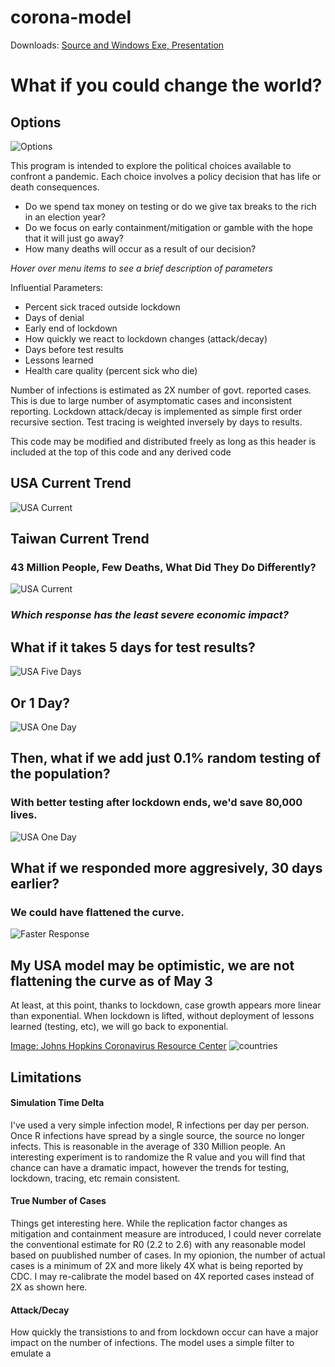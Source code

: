 # corona-model

Downloads:
[Source and Windows Exe, ](https://github.com/corona-python/corona-model/releases)
[Presentation](https://github.com/corona-python/corona-model/blob/master/corona.pdf)

# What if you could change the world?

## Options
![Options](https://raw.githubusercontent.com/wiki/corona-python/corona-model/images/options.PNG)

This program is intended to explore the political choices available to confront a pandemic.
Each choice involves a policy decision that has life or death consequences. 
- Do we spend tax money on testing or do we give tax breaks to the rich in an election year?
- Do we focus on early containment/mitigation or gamble with the hope that it will just go away?
- How many deaths will occur as a result of our decision?

_Hover over menu items to see a brief description of parameters_

Influential Parameters:
- Percent sick traced outside lockdown
- Days of denial
- Early end of lockdown
- How quickly we react to lockdown changes (attack/decay)
- Days before test results
- Lessons learned
- Health care quality (percent sick who die)

Number of infections is estimated as 2X number of govt. reported cases.
This is due to large number of asymptomatic cases and inconsistent reporting.
Lockdown attack/decay is implemented as simple first order recursive section.
Test tracing is weighted inversely by days to results.

This code may be modified and distributed freely as long as this header is included at the top
of this code and any derived code

## USA Current Trend
![USA Current](https://raw.githubusercontent.com/wiki/corona-python/corona-model/images/usa.png)

## Taiwan Current Trend
### 43 Million People, Few Deaths, What Did They Do Differently?
![USA Current](https://raw.githubusercontent.com/wiki/corona-python/corona-model/images/taiwan.png)
 
 ### _Which response has the least severe economic impact?_
 
 ## What if it takes 5 days for test results?
![USA Five Days](https://raw.githubusercontent.com/wiki/corona-python/corona-model/images/usa_5_no_random.png)

 ## Or 1 Day?
![USA One Day](https://raw.githubusercontent.com/wiki/corona-python/corona-model/images/usa_1_no_random.png)

 ## Then, what if we add just 0.1% random testing of the population?
 ### With better testing after lockdown ends, we'd save 80,000 lives.
![USA One Day](https://raw.githubusercontent.com/wiki/corona-python/corona-model/images/usa_1_random.png)

 ## What if we responded more aggresively, 30 days earlier?
 ### We could have flattened the curve.
 ![Faster Response](https://raw.githubusercontent.com/wiki/corona-python/corona-model/images/fast.png)


## My USA model may be optimistic, we are not flattening the curve as of May 3
At least, at this point, thanks to lockdown, case growth appears more linear than exponential. When lockdown is lifted, without deployment of lessons learned (testing, etc), we will go back to exponential.

[Image: Johns Hopkins Coronavirus Resource Center](https://coronavirus.jhu.edu/data/cumulative-cases)
![countries](https://raw.githubusercontent.com/wiki/corona-python/corona-model/images/countries_may3.png)

## Limitations
#### Simulation Time Delta
I've used a very simple infection model, R infections per day per person. Once R infections have spread by a single source, 
the source no longer infects. This is reasonable in the average of 330 Million people. An interesting experiment is to 
randomize the R value and you will find that chance can have a dramatic impact, however the trends for testing, 
lockdown, tracing, etc remain consistent.

#### True Number of Cases
Things get interesting here. While the replication factor changes as mitigation and containment measure are introduced, 
I could never correlate the conventional estimate for R0 (2.2 to 2.6) with any reasonable model based on puublished number of cases. 
In my opionion, the number of actual cases is a minimum of 2X and more likely 4X what is being reported by CDC. I may re-calibrate the model based on 4X reported cases instead of 2X as shown here.

#### Attack/Decay
How quickly the transistions to and from lockdown occur can have a major impact on the number of infections. The model uses
a simple filter to emulate a 



